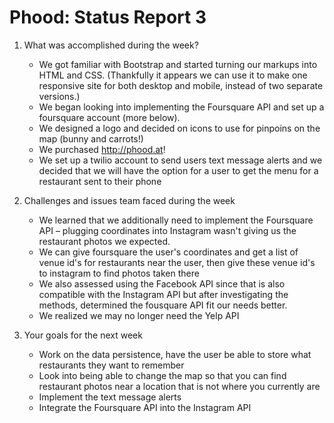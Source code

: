 # Phood: Status Report 3

1. What was accomplished during the week?

    - We got familiar with Bootstrap and started turning our markups into HTML and CSS. (Thankfully it appears we can use it to make one responsive site for both desktop and mobile, instead of two separate versions.)
    - We began looking into implementing the Foursquare API and set up a foursquare account (more below).
    - We designed a logo and decided on icons to use for pinpoins on the map (bunny and carrots!)
    - We purchased http://phood.at!
    - We set up a twilio account to send users text message alerts and we decided that we will have the option for a user to get the menu for a restaurant sent to their phone

2. Challenges and issues team faced during the week

    - We learned that we additionally need to implement the Foursquare API – plugging coordinates into Instagram wasn't giving us the restaurant photos we expected.
    - We can give foursquare the user's coordinates and get a list of venue id's for restaurants near the user, then give these venue id's to instagram to find photos taken there
    - We also assessed using the Facebook API since that is also compatible with the Instagram API but after investigating the methods, determined the fousquare API fit our needs better.
    - We realized we may no longer need the Yelp API


3. Your goals for the next week

	- Work on the data persistence, have the user be able to store what restaurants they want to remember
	- Look into being able to change the map so that you can find restaurant photos near a location that is not where you currently are
	- Implement the text message alerts
	- Integrate the Foursquare API into the Instagram API
